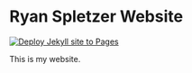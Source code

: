 # Ryan Spletzer Website

[![Deploy Jekyll site to Pages](https://github.com/ryanspletzer/ryanspletzer.github.io/actions/workflows/jekyll.yml/badge.svg)](https://github.com/ryanspletzer/ryanspletzer.github.io/actions/workflows/jekyll.yml)

This is my website.
